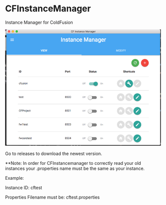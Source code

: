 # CFInstanceManager
Instance Manager for ColdFusion

![alt tag](./assets/mainview.png)


Go to releases to download the newest version.

**Note: In order for CFInstancemanager to correctly read your old instances your .properties name must be the same as your instance.

Example:

Instance ID: cftest

Properties Filename must be: cftest.properties
